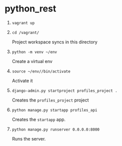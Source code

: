 # python_rest

1. `vagrant up`
1. `cd /vagrant/`

    Project workspace syncs in this directory
1. `python -m venv ~/env`

    Create a virtual env
1. `source ~/env//bin/activate`

    Activate it
1. `django-admin.py startproject profiles_project .`

    Creates the `profiles_project` project
1. `python manage.py startapp profiles_api`

    Creates the `startapp` app.
1. `python manage.py runserver 0.0.0.0:8000`

    Runs the server.
